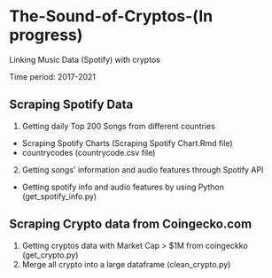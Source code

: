 # The-Sound-of-Cryptos-(In progress)

Linking Music Data (Spotify) with cryptos

Time period: 2017-2021

## Scraping Spotify Data
1. Getting daily Top 200 Songs from different countries
- Scraping Spotify Charts (Scraping Spotify Chart.Rmd file)
- countrycodes (countrycode.csv file)

2. Getting songs' information and audio features through Spotify API
- Getting spotify info and audio features by using Python (get_spotify_info.py)

## Scraping Crypto data from Coingecko.com
1. Getting cryptos data with Market Cap > $1M from coingeckko (get_crypto.py)
2. Merge all crypto into a large dataframe (clean_crypto.py)
